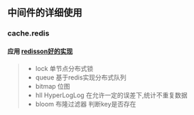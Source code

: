 ## 中间件的详细使用
### cache.redis
#### 应用   [redisson好的实现](https://github.com/redisson/redisson)
> * lock 单节点分布式锁
> * queue 基于redis实现分布式队列
> * bitmap 位图
> * hll HyperLogLog 在允许一定的误差下,统计不重复数据
> * bloom 布隆过滤器 判断key是否存在
